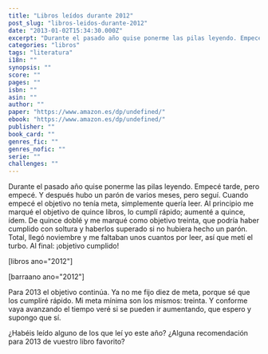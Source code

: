 ```yaml
---
title: "Libros leídos durante 2012"
post_slug: "libros-leidos-durante-2012"
date: "2013-01-02T15:34:30.000Z"
excerpt: "Durante el pasado año quise ponerme las pilas leyendo. Empecé tarde, pero empecé. Y después hubo un parón de varios meses, pero seguí. Cuando empecé el objetivo no tenía meta, simplemente quería leer. Al principio me marqué el objetivo de quince libros, lo cumplí rápido; aumenté a quinze, ídem. De quince doblé y me marqué como objetivo 30, que podría haber cumplido con soltura y haberlos superado si no hubiera hecho un parón. Total, llegó noviembre y me faltaban unos cuantos por leer, así que metí el turbo. Al final: ¡objetivo cumplido!"
categories: "libros"
tags: "literatura"
i18n: ""
synopsis: ""
score: ""
pages: ""
isbn: ""
asin: ""
author: ""
paper: "https://www.amazon.es/dp/undefined/"
ebook: "https://www.amazon.es/dp/undefined/"
publisher: ""
book_card: ""
genres_fic: ""
genres_nofic: ""
serie: ""
challenges: ""
---
```


Durante el pasado año quise ponerme las pilas leyendo. Empecé tarde, pero empecé. Y después hubo un parón de varios meses, pero seguí. Cuando empecé el objetivo no tenía meta, simplemente quería leer. Al principio me marqué el objetivo de quince libros, lo cumplí rápido; aumenté a quince, ídem. De quince doblé y me marqué como objetivo treinta, que podría haber cumplido con soltura y haberlos superado si no hubiera hecho un parón. Total, llegó noviembre y me faltaban unos cuantos por leer, así que metí el turbo. Al final: ¡objetivo cumplido!

\[libros ano="2012"\]

\[barraano ano="2012"\]

Para 2013 el objetivo continúa. Ya no me fijo diez de meta, porque sé que los cumpliré rápido. Mi meta mínima son los mismos: treinta. Y conforme vaya avanzando el tiempo veré si se pueden ir aumentando, que espero y supongo que sí.

¿Habéis leído alguno de los que leí yo este año? ¿Alguna recomendación para 2013 de vuestro libro favorito?
